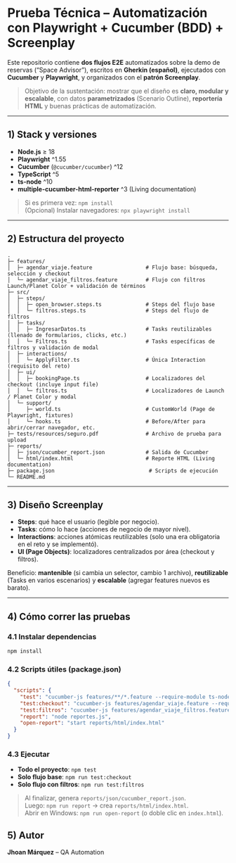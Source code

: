 # Prueba Técnica – Automatización con Playwright + Cucumber (BDD) + Screenplay

Este repositorio contiene **dos flujos E2E** automatizados sobre la demo de reservas (“Space Advisor”), escritos en **Gherkin (español)**, ejecutados con **Cucumber** y **Playwright**, y organizados con el **patrón Screenplay**.

> Objetivo de la sustentación: mostrar que el diseño es **claro, modular y escalable**, con datos **parametrizados** (Scenario Outline), **reportería HTML** y buenas prácticas de automatización.

---

## 1) Stack y versiones
- **Node.js** ≥ 18  
- **Playwright** ^1.55  
- **Cucumber** (`@cucumber/cucumber`) ^12  
- **TypeScript** ^5  
- **ts-node** ^10  
- **multiple-cucumber-html-reporter** ^3 (Living documentation)

> Si es primera vez: `npm install`  
> (Opcional) Instalar navegadores: `npx playwright install`

---

## 2) Estructura del proyecto

```
.
├─ features/
│  ├─ agendar_viaje.feature                 # Flujo base: búsqueda, selección y checkout
│  └─ agendar_viaje_filtros.feature         # Flujo con filtros Launch/Planet Color + validación de términos
├─ src/
│  ├─ steps/
│  │  ├─ open_browser.steps.ts              # Steps del flujo base
│  │  └─ filtros.steps.ts                   # Steps del flujo de filtros
│  ├─ tasks/
│  │  ├─ IngresarDatos.ts                   # Tasks reutilizables (llenado de formularios, clicks, etc.)
│  │  └─ Filtros.ts                         # Tasks específicas de filtros y validación de modal
│  ├─ interactions/
│  │  └─ ApplyFilter.ts                     # Única Interaction (requisito del reto)
│  ├─ ui/
│  │  ├─ bookingPage.ts                     # Localizadores del checkout (incluye input file)
│  │  └─ filtros.ts                         # Localizadores de Launch / Planet Color y modal
│  └─ support/
│     ├─ world.ts                           # CustomWorld (Page de Playwright, fixtures)
│     └─ hooks.ts                           # Before/After para abrir/cerrar navegador, etc.
├─ tests/resources/seguro.pdf               # Archivo de prueba para upload
├─ reports/                                 
│  ├─ json/cucumber_report.json             # Salida de Cucumber
│  └─ html/index.html                       # Reporte HTML (Living documentation)
├─ package.json                              # Scripts de ejecución
└─ README.md
```

---

## 3) Diseño Screenplay
- **Steps**: qué hace el usuario (legible por negocio).  
- **Tasks**: cómo lo hace (acciones de negocio de mayor nivel).  
- **Interactions**: acciones atómicas reutilizables (solo una era obligatoria en el reto y se implementó).  
- **UI (Page Objects)**: localizadores centralizados por área (checkout y filtros).  

Beneficio: **mantenible** (si cambia un selector, cambio 1 archivo), **reutilizable** (Tasks en varios escenarios) y **escalable** (agregar features nuevos es barato).

---

## 4) Cómo correr las pruebas

### 4.1 Instalar dependencias
```bash
npm install
```

### 4.2 Scripts útiles (package.json)
```json
{
  "scripts": {
    "test": "cucumber-js features/**/*.feature --require-module ts-node/register --require src/steps/**/*.ts --format json:reports/json/cucumber_report.json",
    "test:checkout": "cucumber-js features/agendar_viaje.feature --require-module ts-node/register --require src/steps/**/*.ts --format json:reports/json/cucumber_report.json",
    "test:filtros": "cucumber-js features/agendar_viaje_filtros.feature --require-module ts-node/register --require src/steps/**/*.ts --format json:reports/json/cucumber_report.json",
    "report": "node reportes.js",
    "open-report": "start reports/html/index.html"
  }
}
```

### 4.3 Ejecutar
- **Todo el proyecto**: `npm test`  
- **Solo flujo base**: `npm run test:checkout`  
- **Solo flujo con filtros**: `npm run test:filtros`  

> Al finalizar, genera `reports/json/cucumber_report.json`.  
> Luego: `npm run report` → crea `reports/html/index.html`.  
> Abrir en Windows: `npm run open-report` (o doble clic en `index.html`).  

## 5) Autor
**Jhoan Márquez** – QA Automation
